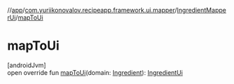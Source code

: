 //[app](../../../index.md)/[com.yuriikonovalov.recipeapp.framework.ui.mapper](../index.md)/[IngredientMapperUi](index.md)/[mapToUi](map-to-ui.md)

# mapToUi

[androidJvm]\
open override fun [mapToUi](map-to-ui.md)(domain: [Ingredient](../../com.yuriikonovalov.recipeapp.application.entities/-ingredient/index.md)): [IngredientUi](../../com.yuriikonovalov.recipeapp.presentation.model/-ingredient-ui/index.md)
